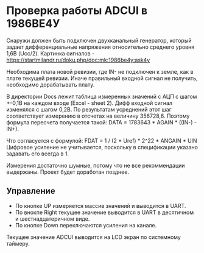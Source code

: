 ﻿# Проверка работы ADCUI в 1986ВЕ4У

Снаружи должен быть подключен двухканальный генератор, который задает дифференциальные напряжения относительно среднего уровня 1,6В (Ucc/2).
Картинка сигналов - https://startmilandr.ru/doku.php/doc:mk:1986be4y:ask4y

Необходима плата новой ревизии, где IN- не подключен к земле, как в плате текущей ревизии. Иначе правильный входной сигнал не получить, необходимо дорабатывать плату.

В директории Docs лежит таблица измеренных значений с АЦП с шагом +-0,1В на каждом входе (Excel - sheet 2). Дифф входной сигнал изменялся с шагом 
0,2В. По результатам усреднений этот шаг соответствует измерению в отсчетах на величину 356728,6. Поэтому формула пересчета получается такой: DATA = 1783643 * AGAIN * ((IN-) - IN+). 

Что согласуется с формулой: 
FDAT = 1 / (2 * Uref) * 2^22 * ANGAIN * UIN
Цифровое усиление не учитывается, поскольку в спецификации указано задавать его всегда в 1.

Измерения достаточно шумные, потому что не все рекоммендации выдержаны. Проект будет доработан позднее.


## Управление
  * По кнопке UP измеряется массив значений и выводится в UART.
  * По внокпе Right текущее значение выводится в UART в десятичном и шестнадцатеричном виде.
  * По кнопке Down переключаются усиления на канале.

Текущее значение ADCUI выводится на LCD экран по системному таймеру. 
